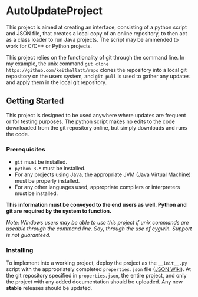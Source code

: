 # AutoUpdateProject

This project is aimed at creating an interface, consisting of a python script and JSON file, that creates a local copy of an online repository, to then act as a class loader to run Java projects. The script may be ammended to work for C/C++ or Python projects.

This project relies on the functionality of git through the command line. In my example, the unix command `git clone https://github.com/keithallatt/repo` clones the repository into a local git repository on the users system, and `git pull` is used to gather any updates and apply them in the local git repository.

## Getting Started

This project is designed to be used anywhere where updates are frequent or for testing purposes. The python script makes no edits to the code downloaded from the git repository online, but simply downloads and runs the code.

### Prerequisites

* `git` must be installed.
* `python 3.*` must be installed.
* For any projects using Java, the appropriate JVM (Java Virtual Machine) must be properly installed.
* For any other languages used, appropriate compilers or interpreters must be installed.

**This information must be conveyed to the end users as well. Python and git are required by the system to function.**

*Note: Windows users may be able to use this project if unix commands are useable through the command line. Say, through the use of cygwin. Support is not guaranteed.*

### Installing

To implement into a working project, deploy the project as the `__init__.py` script with the appropriately completed `properties.json` file ([JSON Wiki](https://github.com/keithallatt/AutoUpdateProject/wiki/JSON)). At the git repository specified in `properties.json`, the entire project, and only the project with any added documentation should be uploaded. Any new **stable** releases should be updated. 

